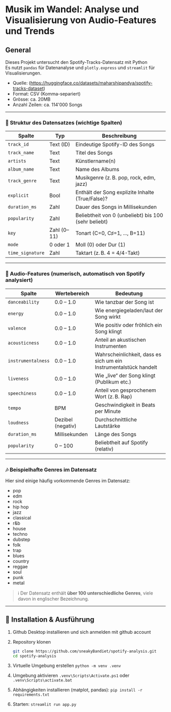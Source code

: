 # Musik im Wandel: Analyse und Visualisierung von Audio-Features und Trends

## General
Dieses Projekt untersucht den Spotify-Tracks-Datensatz mit Python  
Es nutzt `pandas` für Datenanalyse und `plotly.express` und `streamlit` für Visualisierungen.

- Quelle: (https://huggingface.co/datasets/maharshipandya/spotify-tracks-dataset)  
- Format: CSV (Komma-separiert)
- Grösse: ca. 20MB
- Anzahl Zeilen: ca. 114'000 Songs
---
### 🧱 Struktur des Datensatzes (wichtige Spalten)

| Spalte           | Typ        | Beschreibung |
|------------------|------------|--------------|
| `track_id`       | Text (ID)  | Eindeutige Spotify-ID des Songs |
| `track_name`     | Text       | Titel des Songs |
| `artists`        | Text       | Künstlername(n) |
| `album_name`     | Text       | Name des Albums |
| `track_genre`    | Text       | Musikgenre (z. B. pop, rock, edm, jazz) |
| `explicit`       | Bool       | Enthält der Song explizite Inhalte (True/False)? |
| `duration_ms`    | Zahl       | Dauer des Songs in Millisekunden |
| `popularity`     | Zahl       | Beliebtheit von 0 (unbeliebt) bis 100 (sehr beliebt) |
| `key`            | Zahl (0–11)| Tonart (C=0, C♯=1, ..., B=11) |
| `mode`           | 0 oder 1   | Moll (0) oder Dur (1) |
| `time_signature` | Zahl       | Taktart (z. B. 4 = 4/4-Takt) |
---
### 🎵 Audio-Features (numerisch, automatisch von Spotify analysiert)

| Spalte              | Wertebereich     | Bedeutung |
|---------------------|------------------|-----------|
| `danceability`      | 0.0 – 1.0        | Wie tanzbar der Song ist |
| `energy`            | 0.0 – 1.0        | Wie energiegeladen/laut der Song wirkt |
| `valence`           | 0.0 – 1.0        | Wie positiv oder fröhlich ein Song klingt |
| `acousticness`      | 0.0 – 1.0        | Anteil an akustischen Instrumenten |
| `instrumentalness`  | 0.0 – 1.0        | Wahrscheinlichkeit, dass es sich um ein Instrumentalstück handelt |
| `liveness`          | 0.0 – 1.0        | Wie „live“ der Song klingt (Publikum etc.) |
| `speechiness`       | 0.0 – 1.0        | Anteil von gesprochenem Wort (z. B. Rap) |
| `tempo`             | BPM              | Geschwindigkeit in Beats per Minute |
| `loudness`          | Dezibel (negativ)| Durchschnittliche Lautstärke |
| `duration_ms`       | Millisekunden    | Länge des Songs |
| `popularity`        | 0 – 100          | Beliebtheit auf Spotify (relativ) |
--- 
### 🎶 Beispielhafte Genres im Datensatz

Hier sind einige häufig vorkommende Genres im Datensatz:

- pop  
- edm  
- rock  
- hip hop  
- jazz  
- classical  
- r&b  
- house  
- techno  
- dubstep  
- folk  
- trap  
- blues  
- country  
- reggae  
- soul  
- punk  
- metal  

> ℹ️ Der Datensatz enthält **über 100 unterschiedliche Genres**, viele davon in englischer Bezeichnung.
---
## 🔧 Installation & Ausführung
1. Github Desktop installieren und sich anmelden mit github account

2. Repository klonen  
   ```bash
   git clone https://github.com/sneakyBandiet/spotify-analysis.git
   cd spotify-analysis 
3. Virtuelle Umgebung erstellen
    `python -m venv .venv`

4. Umgebung aktivieren
    `.venv\Scripts\Activate.ps1` oder `.venv\Scripts\activate.bat`

5. Abhängigkeiten installieren (matplot, pandas):
    `pip install -r requirements.txt`

6. Starten: 
    `streamlit run app.py`